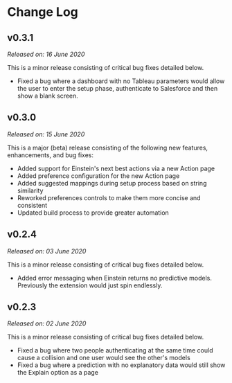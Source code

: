 # Change Log

## v0.3.1
_Released on: 16 June 2020_

This is a minor release consisting of critical bug fixes detailed below.

* Fixed a bug where a dashboard with no Tableau parameters would allow the user to enter the setup phase, authenticate to Salesforce and then show a blank screen.

## v0.3.0
_Released on: 15 June 2020_

This is a major (beta) release consisting of the following new features, enhancements, and bug fixes:

* Added support for Einstein's next best actions via a new Action page
* Added preference configuration for the new Action page
* Added suggested mappings during setup process based on string similarity
* Reworked preferences controls to make them more concise and consistent
* Updated build process to provide greater automation

## v0.2.4
_Released on: 03 June 2020_

This is a minor release consisting of critical bug fixes detailed below.

* Added error messaging when Einstein returns no predictive models. Previously the extension would just spin endlessly.

## v0.2.3
_Released on: 02 June 2020_

This is a minor release consisting of critical bug fixes detailed below.

* Fixed a bug where two people authenticating at the same time could cause a collision and one user would see the other's models
* Fixed a bug where a prediction with no explanatory data would still show the Explain option as a page